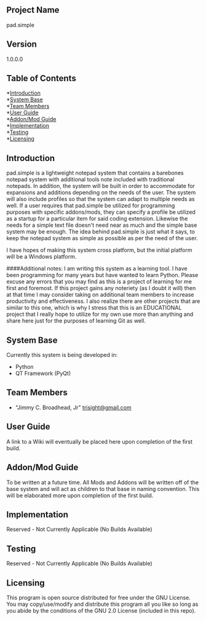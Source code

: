 ## Project Name
pad.simple

## Version
1.0.0.0

## Table of Contents
*[Introduction](#introduction)  
*[System Base](#code)  
*[Team Members](#team-members)  
*[User Guide](#user-guide)  
*[Addon/Mod Guide](#addons)  
*[Implementation](#implementation)  
*[Testing](#testing)  
*[Licensing](#license)  

## <a name="introduction"></a>Introduction
pad.simple is a lightweight notepad system that contains a barebones notepad system with additional
tools note included with traditional notepads. In addition, the system will be built in order to 
accommodate for expansions and additions depending on the needs of the user. The system will also
include profiles so that the system can adapt to multiple needs as well. If a user requires that
pad.simple be utilized for programming purposes with specific addons/mods, they can specify a profile
be utilized as a startup for a particular item for said coding extension. Likewise the needs for a simple
text file doesn't need near as much and the simple base system may be enough. The idea behind pad.simple
is just what it says, to keep the notepad system as simple as possible as per the need of the user.

I have hopes of making this system cross platform, but the initial platform will be a Windows platform.

####Additional notes: 
I am writing this system as a learning tool. I have been programming for many years but have wanted to learn
Python. Please excuse any errors that you may find as this is a project of learning for me first and foremost.
If this project gains any noteriety (as I doubt it will) then at that time I may consider taking on additional
team members to increase productivity and effectiveness. I also realize there are other projects that are 
similar to this one, which is why I stress that this is an EDUCATIONAL project that I really hope to utilize
for my own use more than anything and share here just for the purposes of learning Git as well.

## <a name="code"></a>System Base
Currently this system is being developed in:
* Python
* QT Framework (PyQt)

## <a name="team-members"></a>Team Members
* "Jimmy C. Broadhead, Jr" <trisight@gmail.com>

## <a name="user-guide"></a>User Guide
A link to a Wiki will eventually be placed here upon completion of the first build.

## <a name="addons"></a>Addon/Mod Guide
To be written at a future time. All Mods and Addons will be written off of the base system and 
will act as children to that base in naming convention. This will be elaborated more upon
completion of the first build.

## <a name="implementation"></a>Implementation
Reserved - Not Currently Applicable (No Builds Available)

## <a name="testing"></a>Testing
Reserved - Not Currently Applicable (No Builds Available)

## <a name="license"></a>Licensing
This program is open source distributed for free under the GNU License. You may copy/use/modify and distribute
this program all you like so long as you abide by the conditions of the GNU 2.0 License (included in this repo).
